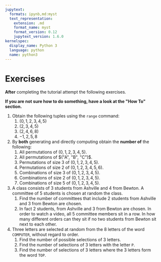 ```yaml
---
jupytext:
  formats: ipynb,md:myst
  text_representation:
    extension: .md
    format_name: myst
    format_version: 0.12
    jupytext_version: 1.6.0
kernelspec:
  display_name: Python 3
  language: python
  name: python3
---
```


# Exercises

**After** completing the tutorial attempt the following exercises.

**If you are not sure how to do something, have a look at the "How To" section.**

1. Obtain the following tuples using the `range` command:
   1. $(0, 1, 2, 3, 4, 5)$
   2. $(2, 3, 4, 5)$
   3. $(2, 4, 6, 8)$
   4. $-1, 2, 5, 8$
2. By **both** generating and directly computing obtain the **number of** the following:
   1. All permutations of $(0, 1, 2, 3, 4, 5)$.
   2. All permutations of $("A", "B", "C")$.
   3. Permutations of size 3 of $(0, 1, 2, 3, 4, 5)$.
   4. Permutations of size 2 of $(0, 1, 2, 3, 4, 5, 6)$.
   5. Combinations of size 3 of $(0, 1, 2, 3, 4, 5)$.
   6. Combinations of size 2 of $(0, 1, 2, 3, 4, 5)$.
   7. Combinations of size 5 of $(0, 1, 2, 3, 4, 5)$.
3. A class consists of 3 students from Ashville and 4 from Bewton. A committee of 5 students is chosen at random the class.
   1. Find the number of committees that include 2 students from Ashville and 3 from Bewton are chosen.
   2. In fact 2 students, from Ashville and 3 from Bewton are chosen. In order to watch a video, all 5 committee members sit in a row. In how many different orders can they sit if no two students from Bewton sit next to each other.
4. Three letters are selected at random from the 8 letters of the word `COMPUTER`, without regard to order.
   1. Find the number of possible selections of 3 letters.
   2. Find the number of selections of 3 letters with the letter `P`.
   3. Find the number of selections of 3 letters where the 3 letters form the word `TOP`.
